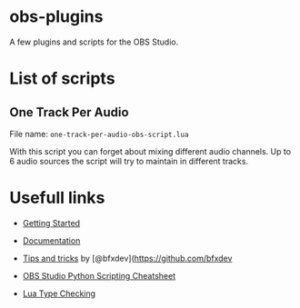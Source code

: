# obs-plugins
A few plugins and scripts for the OBS Studio.

# List of scripts

## One Track Per Audio

File name: `one-track-per-audio-obs-script.lua`

With this script you can forget about mixing different audio channels.
Up to 6 audio sources the script will try to maintain in different tracks.

# Usefull links

- [Getting Started](https://github.com/obsproject/obs-studio/wiki/Getting-Started-With-OBS-Scripting)
- [Documentation](https://obsproject.com/docs/index.html)

- [Tips and tricks](https://obsproject.com/forum/threads/tips-and-tricks-for-lua-scripts.132256/) by [@bfxdev](https://github.com/bfxdev
- [OBS Studio Python Scripting Cheatsheet](https://github.com/upgradeQ/OBS-Studio-Python-Scripting-Cheatsheet-obspython-Examples-of-API)

- [Lua Type Checking](https://github.com/sumneko/lua-language-server/wiki/Type-Checking)
